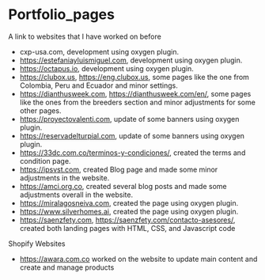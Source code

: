 # Portfolio_pages
A link to websites that I have worked on before 
- cxp-usa.com, development using oxygen plugin.
- https://estefaniayluismiguel.com, development using oxygen plugin.
- https://octapus.io, development using oxygen plugin.
- https://clubox.us, https://eng.clubox.us, some pages like the one from Colombia, Peru and Ecuador and minor settings.
- https://dianthusweek.com, https://dianthusweek.com/en/, some pages like the ones from the breeders section and minor adjustments for some other pages. 
- https://proyectovalenti.com, update of some banners using oxygen plugin.
- https://reservadelturpial.com, update of some banners using oxygen plugin.
- https://33dc.com.co/terminos-y-condiciones/, created the terms and condition page.
- https://ipsvst.com, created Blog page and made some minor adjustments in the website.
- https://amci.org.co, created several blog posts and made some adjustments overall in the website. 
- https://miralagosneiva.com, created the page using oxygen plugin. 
- https://www.silverhomes.ai, created the page using oxygen plugin.
- https://saenzfety.com, https://saenzfety.com/contacto-asesores/, created both landing pages with HTML, CSS, and Javascript code

Shopify Websites
- https://awara.com.co worked on the website to update main content and create and manage products
